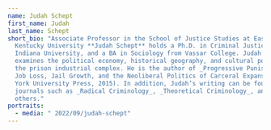 ```yaml
---
name: Judah Schept
first_name: Judah
last_name: Schept
short_bio: "Associate Professor in the School of Justice Studies at Eastern
  Kentucky University **Judah Schept** holds a Ph.D. in Criminal Justice from
  Indiana University, and a BA in Sociology from Vassar College. Judah’s work
  examines the political economy, historical geography, and cultural politics of
  the prison industrial complex. He is the author of _Progressive Punishment:
  Job Loss, Jail Growth, and the Neoliberal Politics of Carceral Expansion_ (New
  York University Press, 2015). In addition, Judah’s writing can be found in
  journals such as _Radical Criminology_, _Theoretical Criminology_, and many
  others."
portraits:
  - media: " 2022/09/judah-schept"
---
```


